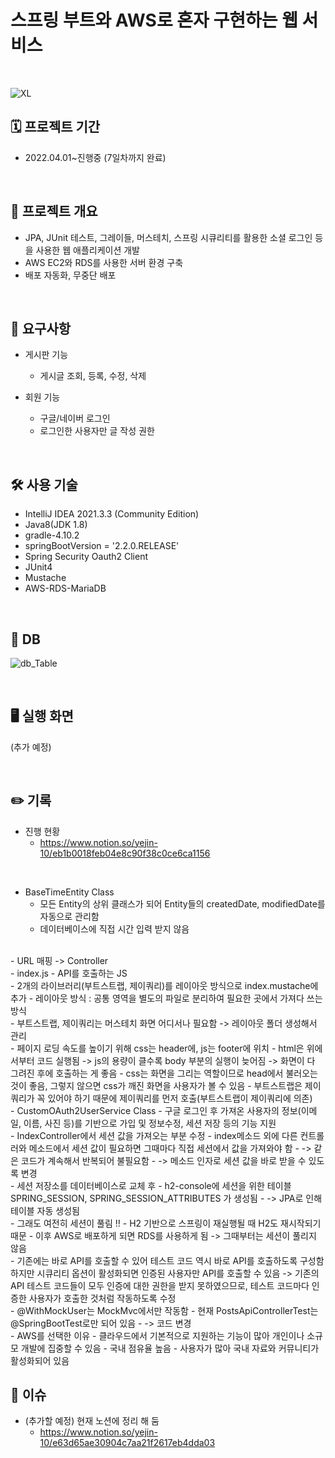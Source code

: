 # 스프링 부트와 AWS로 혼자 구현하는 웹 서비스
<br>

![XL](https://user-images.githubusercontent.com/70681797/166172328-8f591cdd-daf1-485a-a88b-22ff42036f1f.jpg)


## 🗓 프로젝트 기간
- 2022.04.01~진행중 (7일차까지 완료)
<br>

## 📃 프로젝트 개요
- JPA, JUnit 테스트, 그레이들, 머스테치, 스프링 시큐리티를 활용한 소셜 로그인 등을 사용한 웹 애플리케이션 개발
- AWS EC2와 RDS를 사용한 서버 환경 구축
- 배포 자동화, 무중단 배포
<br>

## 🔎 요구사항
- 게시판 기능
  - 게시글 조회, 등록, 수정, 삭제

- 회원 기능
  - 구글/네이버 로그인
  - 로그인한 사용자만 글 작성 권한
<br>

## 🛠 사용 기술
- IntelliJ IDEA 2021.3.3 (Community Edition)
- Java8(JDK 1.8)
- gradle-4.10.2
- springBootVersion = '2.2.0.RELEASE'
- Spring Security Oauth2 Client
- JUnit4
- Mustache
- AWS-RDS-MariaDB
<br>

## 💾 DB

![db_Table](https://user-images.githubusercontent.com/70681797/166173360-961a4b20-d1a5-4353-8d56-c4a16cfb540e.PNG)

<br>

## 🖥 실행 화면

(추가 예정)

<br>

## ✏️ 기록

- 진행 현황
  - https://www.notion.so/yejin-10/eb1b0018feb04e8c90f38c0ce6ca1156

<br>

- BaseTimeEntity Class
  - 모든 Entity의 상위 클래스가 되어 Entity들의 createdDate, modifiedDate를 자동으로 관리함
  - 데이터베이스에 직접 시간 입력 받지 않음
<br>
- URL 매핑 -> Controller
<br>
- index.js
  - API를 호출하는 JS
<br>
- 2개의 라이브러리(부트스트랩, 제이쿼리)를 레이아웃 방식으로 index.mustache에 추가
  - 레이아웃 방식 : 공통 영역을 별도의 파일로 분리하여 필요한 곳에서 가져다 쓰는 방식
<br>
- 부트스트랩, 제이쿼리는 머스테치 화면 어디서나 필요함 -> 레이아웃 폴더 생성해서 관리
<br>
- 페이지 로딩 속도를 높이기 위해 css는 header에, js는 footer에 위치
  - html은 위에서부터 코드 실행됨 -> js의 용량이 클수록 body 부분의 실행이 늦어짐 -> 화면이 다 그려진 후에 호출하는 게 좋음
  - css는 화면을 그리는 역할이므로 head에서 불러오는 것이 좋음, 그렇지 않으면 css가 깨진 화면을 사용자가 볼 수 있음
  - 부트스트랩은 제이쿼리가 꼭 있어야 하기 때문에 제이쿼리를 먼저 호출(부트스트랩이 제이쿼리에 의존)
<br>
- CustomOAuth2UserService Class
  - 구글 로그인 후 가져온 사용자의 정보(이메일, 이름, 사진 등)를 기반으로 가입 및 정보수정, 세션 저장 등의 기능 지원
<br>
- IndexController에서 세션 값을 가져오는 부분 수정
  - index메소드 외에 다른 컨트롤러와 메소드에서 세션 값이 필요하면 그때마다 직접 세션에서 값을 가져와야 함
  - -> 같은 코드가 계속해서 반복되어 불필요함
  - -> 메소드 인자로 세션 값을 바로 받을 수 있도록 변경
<br>
- 세션 저장소를 데이터베이스로 교체 후
  - h2-console에 세션을 위한 테이블 SPRING_SESSION, SPRING_SESSION_ATTRIBUTES 가 생성됨
  - -> JPA로 인해 테이블 자동 생성됨
<br>
- 그래도 여전히 세션이 풀림 !!
  - H2 기반으로 스프링이 재실행될 때 H2도 재시작되기 때문
  - 이후 AWS로 배포하게 되면 RDS를 사용하게 됨 -> 그때부터는 세션이 풀리지 않음
<br>
- 기존에는 바로 API를 호출할 수 있어 테스트 코드 역시 바로 API를 호출하도록 구성함
  하지만 시큐리티 옵션이 활성화되면 인증된 사용자만 API를 호출할 수 있음
  -> 기존의 API 테스트 코드들이 모두 인증에 대한 권한을 받지 못하였으므로, 테스트 코드마다 인증한 사용자가 호출한 것처럼 작동하도록 수정
<br>
- @WithMockUser는 MockMvc에서만 작동함
  - 현재 PostsApiControllerTest는 @SpringBootTest로만 되어 있음
  - -> 코드 변경
<br>
- AWS를 선택한 이유
  - 클라우드에서 기본적으로 지원하는 기능이 많아 개인이나 소규모 개발에 집중할 수 있음
  - 국내 점유율 높음
  - 사용자가 많아 국내 자료와 커뮤니티가 활성화되어 있음

<br>

## 💫 이슈
- (추가할 예정) 현재 노션에 정리 해 둠
  - https://www.notion.so/yejin-10/e63d65ae30904c7aa21f2617eb4dda03
<br>
